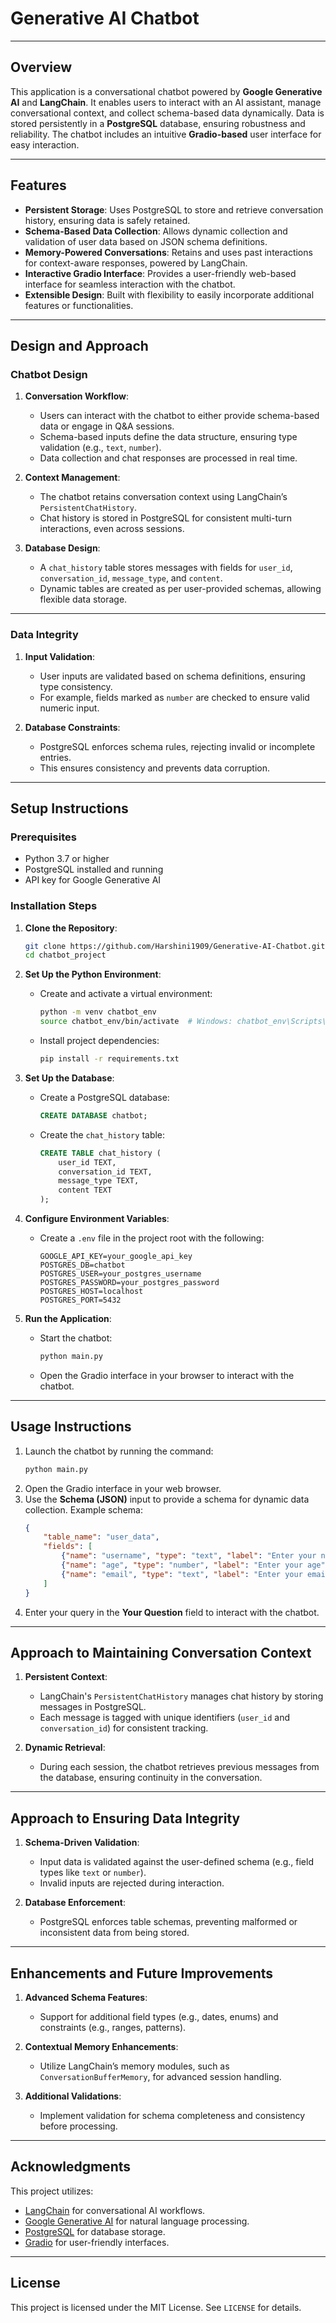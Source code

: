 # Generative AI Chatbot

---

## Overview

This application is a conversational chatbot powered by **Google Generative AI** and **LangChain**. It enables users to interact with an AI assistant, manage conversational context, and collect schema-based data dynamically. Data is stored persistently in a **PostgreSQL** database, ensuring robustness and reliability. The chatbot includes an intuitive **Gradio-based** user interface for easy interaction.

---

## Features

- **Persistent Storage**: Uses PostgreSQL to store and retrieve conversation history, ensuring data is safely retained.
- **Schema-Based Data Collection**: Allows dynamic collection and validation of user data based on JSON schema definitions.
- **Memory-Powered Conversations**: Retains and uses past interactions for context-aware responses, powered by LangChain.
- **Interactive Gradio Interface**: Provides a user-friendly web-based interface for seamless interaction with the chatbot.
- **Extensible Design**: Built with flexibility to easily incorporate additional features or functionalities.

---

## Design and Approach

### Chatbot Design

1. **Conversation Workflow**:
   - Users can interact with the chatbot to either provide schema-based data or engage in Q&A sessions.
   - Schema-based inputs define the data structure, ensuring type validation (e.g., `text`, `number`).
   - Data collection and chat responses are processed in real time.

2. **Context Management**:
   - The chatbot retains conversation context using LangChain’s `PersistentChatHistory`.
   - Chat history is stored in PostgreSQL for consistent multi-turn interactions, even across sessions.

3. **Database Design**:
   - A `chat_history` table stores messages with fields for `user_id`, `conversation_id`, `message_type`, and `content`.
   - Dynamic tables are created as per user-provided schemas, allowing flexible data storage.

---

### Data Integrity

1. **Input Validation**:
   - User inputs are validated based on schema definitions, ensuring type consistency.
   - For example, fields marked as `number` are checked to ensure valid numeric input.

2. **Database Constraints**:
   - PostgreSQL enforces schema rules, rejecting invalid or incomplete entries.
   - This ensures consistency and prevents data corruption.

---

## Setup Instructions

### Prerequisites
- Python 3.7 or higher
- PostgreSQL installed and running
- API key for Google Generative AI

### Installation Steps

1. **Clone the Repository**:
   ```bash
   git clone https://github.com/Harshini1909/Generative-AI-Chatbot.git
   cd chatbot_project
   ```

2. **Set Up the Python Environment**:
   - Create and activate a virtual environment:
     ```bash
     python -m venv chatbot_env
     source chatbot_env/bin/activate  # Windows: chatbot_env\Scripts\activate
     ```
   - Install project dependencies:
     ```bash
     pip install -r requirements.txt
     ```

3. **Set Up the Database**:
   - Create a PostgreSQL database:
     ```sql
     CREATE DATABASE chatbot;
     ```
   - Create the `chat_history` table:
     ```sql
     CREATE TABLE chat_history (
         user_id TEXT,
         conversation_id TEXT,
         message_type TEXT,
         content TEXT
     );
     ```

4. **Configure Environment Variables**:
   - Create a `.env` file in the project root with the following:
     ```
     GOOGLE_API_KEY=your_google_api_key
     POSTGRES_DB=chatbot
     POSTGRES_USER=your_postgres_username
     POSTGRES_PASSWORD=your_postgres_password
     POSTGRES_HOST=localhost
     POSTGRES_PORT=5432
     ```

5. **Run the Application**:
   - Start the chatbot:
     ```bash
     python main.py
     ```
   - Open the Gradio interface in your browser to interact with the chatbot.

---

## Usage Instructions

1. Launch the chatbot by running the command:
   ```bash
   python main.py
   ```
2. Open the Gradio interface in your web browser.
3. Use the **Schema (JSON)** input to provide a schema for dynamic data collection. Example schema:
   ```json
   {
       "table_name": "user_data",
       "fields": [
           {"name": "username", "type": "text", "label": "Enter your name"},
           {"name": "age", "type": "number", "label": "Enter your age"},
           {"name": "email", "type": "text", "label": "Enter your email"}
       ]
   }
   ```
4. Enter your query in the **Your Question** field to interact with the chatbot.

---

## Approach to Maintaining Conversation Context

1. **Persistent Context**:
   - LangChain's `PersistentChatHistory` manages chat history by storing messages in PostgreSQL.
   - Each message is tagged with unique identifiers (`user_id` and `conversation_id`) for consistent tracking.

2. **Dynamic Retrieval**:
   - During each session, the chatbot retrieves previous messages from the database, ensuring continuity in the conversation.

---

## Approach to Ensuring Data Integrity

1. **Schema-Driven Validation**:
   - Input data is validated against the user-defined schema (e.g., field types like `text` or `number`).
   - Invalid inputs are rejected during interaction.

2. **Database Enforcement**:
   - PostgreSQL enforces table schemas, preventing malformed or inconsistent data from being stored.

---

## Enhancements and Future Improvements

1. **Advanced Schema Features**:
   - Support for additional field types (e.g., dates, enums) and constraints (e.g., ranges, patterns).

2. **Contextual Memory Enhancements**:
   - Utilize LangChain’s memory modules, such as `ConversationBufferMemory`, for advanced session handling.

3. **Additional Validations**:
   - Implement validation for schema completeness and consistency before processing.

---

## Acknowledgments

This project utilizes:
- [LangChain](https://langchain.readthedocs.io/) for conversational AI workflows.
- [Google Generative AI](https://ai.google/) for natural language processing.
- [PostgreSQL](https://www.postgresql.org/) for database storage.
- [Gradio](https://gradio.app/) for user-friendly interfaces.

---

## License

This project is licensed under the MIT License. See `LICENSE` for details.
